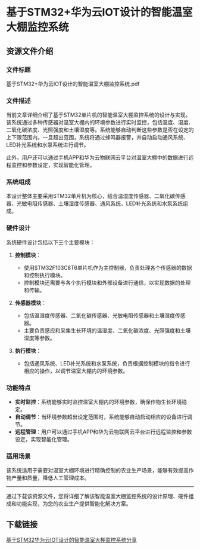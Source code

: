 # 基于STM32+华为云IOT设计的智能温室大棚监控系统

## 资源文件介绍

### 文件标题
基于STM32+华为云IOT设计的智能温室大棚监控系统.pdf

### 文件描述
当前文章详细介绍了基于STM32单片机的智能温室大棚监控系统的设计与实现。该系统通过多种传感器对温室大棚内的环境参数进行实时监控，包括温度、湿度、二氧化碳浓度、光照强度和土壤湿度等。系统能够自动判断这些参数是否在设定的上下限范围内，一旦超出范围，系统将通过蜂鸣器报警，并自动启动通风系统、LED补光系统和水泵系统进行调节。

此外，用户还可以通过手机APP和华为云物联网云平台对温室大棚中的数据进行远程监控和参数设定，实现智能化管理。

### 系统组成
本设计整体主要采用STM32单片机为核心，结合温湿度传感器、二氧化碳传感器、光敏电阻传感器、土壤湿度传感器、通风系统、LED补光系统和水泵系统组成。

### 硬件设计
系统硬件设计包括以下三个主要模块：

1. **控制模块**：
   - 使用STM32F103C8T6单片机作为主控制器，负责处理各个传感器的数据和控制执行模块。
   - 控制模块还需要与各个执行模块和外部设备进行通信，以实现数据的处理和传输。

2. **传感器模块**：
   - 包括温湿度传感器、二氧化碳传感器、光敏电阻传感器和土壤湿度传感器。
   - 主要负责感应和采集生长环境的温湿度、二氧化碳浓度、光照强度和土壤湿度等参数。

3. **执行模块**：
   - 包括通风系统、LED补光系统和水泵系统，负责根据控制模块的指令进行相应的操作，以调节温室大棚内的环境参数。

### 功能特点
- **实时监控**：系统能够实时监控温室大棚内的环境参数，确保作物生长环境稳定。
- **自动调节**：当环境参数超出设定范围时，系统能够自动启动相应的设备进行调节。
- **远程管理**：用户可以通过手机APP和华为云物联网云平台进行远程监控和参数设定，实现智能化管理。

### 适用场景
该系统适用于需要对温室大棚环境进行精确控制的农业生产场景，能够有效提高作物产量和质量，降低人工管理成本。

---

通过下载该资源文件，您将详细了解该智能温室大棚监控系统的设计原理、硬件组成和功能实现，为您的农业生产提供智能化解决方案。

## 下载链接

[基于STM32华为云IOT设计的智能温室大棚监控系统分享](https://pan.quark.cn/s/63dcadc66fb1)